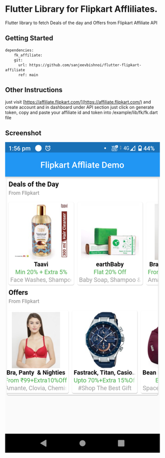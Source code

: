# Flutter Library for Flipkart Affliliates. 

Flutter library to fetch Deals of the day and Offers from Flipkart Affiliate API

## Getting Started
```
dependencies:
    fk_affiliate:
    git:
      url: https://github.com/sanjeevbishnoi/flutter-flipkart-affiliate
      ref: main
```

## Other Instructions

just visit [https://affiliate.flipkart.com/](https://affiliate.flipkart.com/) and create account and in dashboard under API section just click on generate token, copy and paste your affiliate id and token into /example/lib/fk/fk.dart file
     
## Screenshot

![screenshot](https://github.com/sanjeevbishnoi/flutter-flipkart-affiliate/blob/main/screenshots/screen.png)
